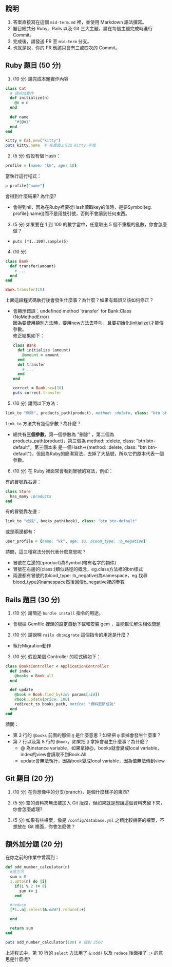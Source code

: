 ## 說明

1. 答案直接寫在這個 `mid-term.md` 裡，並使用 Markdown 語法撰寫。
1. 題目總共分 Ruby、Rails 以及 Git 三大主題，請在每個主題完成時進行 Commit。
1. 完成後，請發送 PR 至 `mid-term` 分支。
1. 也就是說，你的 PR 應該只會有三或四次的 Commit。

## Ruby 題目 (50 分)

1. (10 分) 請完成本題實作內容

```ruby
class Cat
  # 請完成實作
  def initialize(n)
    @n = n
  end
  
  def name
    "#{@n}"
  end
end

kitty = Cat.new("kitty")
puts kitty.name  # 在畫面上印出 kitty 字樣
```

2. (5 分) 假設有個 Hash：

```ruby
profile = {name: "kk", age: 18}
```

當執行這行程式：

```ruby
p profile["name"]
```

會得到什麼結果? 為什麼?
- 會得到nil，因為在Ruby裡要從Hash讀取key的值時，是要Symbol(eg. profile[:name])而不是用雙引號，否則不會讀到任何東西。

3. (5 分) 如果要在 1 到 100 的數字當中，任意取出 5 個不重複的亂數，你會怎麼做？
- ```puts [*1..100].sample(5) ```

4. (10 分)
```ruby
class Bank
  def transfer(amount)
    # ...
  end
end

Bank.transfer(10)
```

上面這段程式碼執行後會發生什麼事？為什麼？如果有錯誤又該如何修正？
- 會顯示錯誤：undefined method `transfer' for Bank:Class (NoMethodError) <br>
  因為要使用類別方法時，要用new方法去呼叫，且要初始化(initialize)才能傳參數。<br>
  修正結果如下：<br>
  ```ruby
  class Bank
    def initialize (amount)
      @amount = amount
    end
    def transfer
      # ...
    end
  end

  correct = Bank.new(10)
  puts correct.transfer
  ```

5. (10 分) 請問以下方法：

```ruby
link_to "刪除", products_path(product), method: :delete, class: "btn btn-default"
```

`link_to` 方法共有幾個參數？為什麼？
- 總共有<b>三個參數</b>，第一個參數為 "刪除" ，第二個為 products_path(product)，第三個為 method: :delete, class: "btn btn-default"，第三個本來
  是一個Hash→{method: :delete, class: "btn btn-default"}，但因為Ruby的簡潔寫法，去掉了大括號，所以它們原本代表一個參數。

6. (10 分) 在 Ruby 裡面常會看到冒號的寫法，例如：

有的冒號靠右邊：

```ruby
class Store
  has_many :products
end
```

有的冒號靠左邊：

```ruby
link_to "檢視", books_path(book), class: "btn btn-default"
```

或是兩邊都有：

```ruby
user_profile = {name: "kk", age: 18, blood_type: :b_negative}
```

請問，這三種寫法分別代表什麼意思呢？
- 冒號在左邊的(:product)為Symbol(帶有名字的物件)
- 冒號在右邊的(class:)類似路徑的概念，eg.class方法裡的btn樣式
- 兩邊都有冒號的(blood_type: :b_negative)為namespace，eg.找尋blood_type的namespace然後回傳b_negative裡的參數

## Rails 題目 (30 分)

1. (10 分) 請簡述 `bundle install` 指令的用途。
- 會根據 Gemfile 裡頭的設定自動下載和安裝 gem ，並能幫忙解決相依問題

2. (10 分) 請說明 `rails db:migrate` 這個指令的用途是什麼？
- 執行Migration動作

3. (10 分) 假設某個 Controller 的程式碼如下：

```ruby
class BooksController < ApplicationController
  def index
    @books = Book.all
  end

  def update
    @book = Book.find_by(id: params[:id])
    @book.update(price: 100)
    redirect_to books_path, notice: "資料更新成功"
  end
end
```

請問：
- 第 3 行的 `@books` 前面的那個 `@` 是什麼意思？如果把 `@` 拿掉會發生什麼事？
- 第 7 行以及第 8 行的 `@book`，如果把 `@` 拿掉會發生什麼事？為什麼？
  - @ 為instance variable，如果拿掉@，books就會變成local variable，index的view會讀取不到Book.All <br>
  - update會無法執行，因為book變成local variable，因為值無法傳到view

## Git 題目 (20 分)

1. (10 分) 在你想像中的分支(branch)，是個什麼樣子的東西?

1. (5 分) 空的資料夾無法被加入 Git 版控，但如果就是想讓這個資料夾留下來，你會怎麼處理?

2. (5 分) 如果有些檔案，像是 `/config/database.yml` 之類比較機密的檔案，不想放在 Git 裡面，你會怎麼做？

## 額外加分題 (20 分)

在你之前的作業中曾寫到：

```ruby
def odd_number_calculator(n)
  #原方法
  sum = 0
  1.upto(n) do |i|
    if(i % 2 != 0)
      sum += i
    end

  #reduce
  [*1..n].select(&:odd?).reduce(:+)

  end

  return sum
end

puts odd_number_calculator(100) # 得到 2500
```

上述程式中，第 10 行的 `select` 方法用了 `&:odd?` 以及 `reduce` 後面接了 `:+` 的意思是什麼呢?

